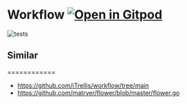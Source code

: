 # Workflow <a href="https://gitpod.io/#https://github.com/gouniverse/workflow" style="float:right:"><img src="https://gitpod.io/button/open-in-gitpod.svg" alt="Open in Gitpod" loading="lazy"></a>

![tests](https://github.com/gouniverse/workflow/workflows/tests/badge.svg)



## Similar
============
- https://github.com/iTrellis/workflow/tree/main
- https://github.com/matryer/flower/blob/master/flower.go
